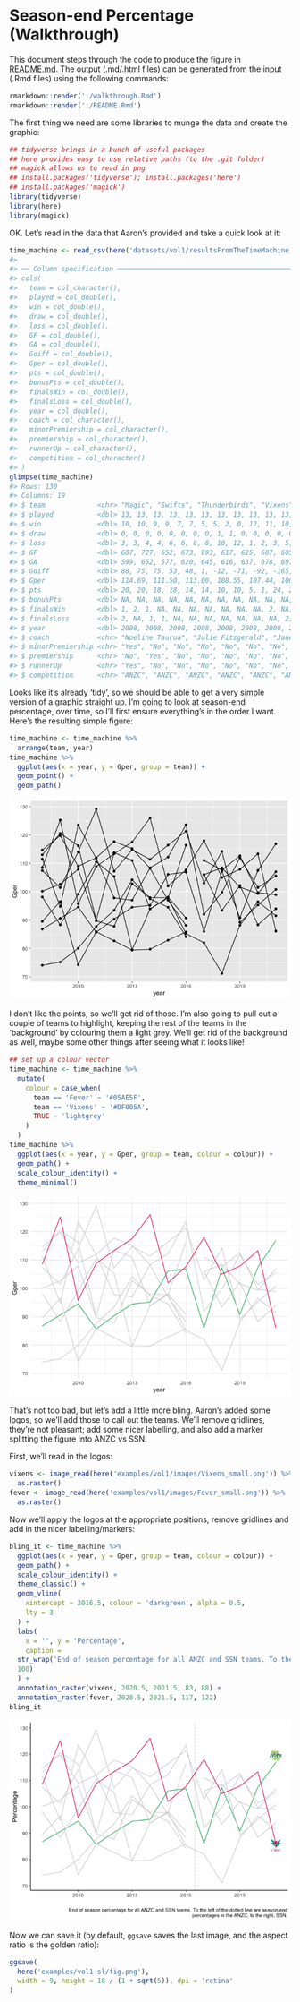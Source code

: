 
<!-- README.md is generated from README.Rmd. Please edit that file -->

# Season-end Percentage (Walkthrough)

This document steps through the code to produce the figure in
[README.md](./README.md). The output (.md/.html files) can be generated
from the input (.Rmd files) using the following commands:

``` r
rmarkdown::render('./walkthrough.Rmd')
rmarkdown::render('./README.Rmd')
```

The first thing we need are some libraries to munge the data and create
the graphic:

``` r
## tidyverse brings in a bunch of useful packages
## here provides easy to use relative paths (to the .git folder)
## magick allows us to read in png
## install.packages('tidyverse'); install.packages('here')
## install.packages('magick')
library(tidyverse)
library(here)
library(magick)
```

OK. Let’s read in the data that Aaron’s provided and take a quick look
at it:

``` r
time_machine <- read_csv(here('datasets/vol1/resultsFromTheTimeMachine.csv'))
#> 
#> ── Column specification ────────────────────────────────────────────────────────────────
#> cols(
#>   team = col_character(),
#>   played = col_double(),
#>   win = col_double(),
#>   draw = col_double(),
#>   loss = col_double(),
#>   GF = col_double(),
#>   GA = col_double(),
#>   Gdiff = col_double(),
#>   Gper = col_double(),
#>   pts = col_double(),
#>   bonusPts = col_double(),
#>   finalsWin = col_double(),
#>   finalsLoss = col_double(),
#>   year = col_double(),
#>   coach = col_character(),
#>   minorPremiership = col_character(),
#>   premiership = col_character(),
#>   runnerUp = col_character(),
#>   competition = col_character()
#> )
glimpse(time_machine)
#> Rows: 130
#> Columns: 19
#> $ team             <chr> "Magic", "Swifts", "Thunderbirds", "Vixens", "Firebir…
#> $ played           <dbl> 13, 13, 13, 13, 13, 13, 13, 13, 13, 13, 13, 13, 13, 1…
#> $ win              <dbl> 10, 10, 9, 9, 7, 7, 5, 5, 2, 0, 12, 11, 10, 8, 8, 5, …
#> $ draw             <dbl> 0, 0, 0, 0, 0, 0, 0, 0, 1, 1, 0, 0, 0, 0, 0, 0, 0, 0,…
#> $ loss             <dbl> 3, 3, 4, 4, 6, 6, 8, 8, 10, 12, 1, 2, 3, 5, 5, 8, 8, …
#> $ GF               <dbl> 687, 727, 652, 673, 693, 617, 625, 607, 605, 471, 769…
#> $ GA               <dbl> 599, 652, 577, 620, 645, 616, 637, 678, 697, 636, 614…
#> $ Gdiff            <dbl> 88, 75, 75, 53, 48, 1, -12, -71, -92, -165, 155, 111,…
#> $ Gper             <dbl> 114.69, 111.50, 113.00, 108.55, 107.44, 100.16, 98.12…
#> $ pts              <dbl> 20, 20, 18, 18, 14, 14, 10, 10, 5, 1, 24, 22, 20, 16,…
#> $ bonusPts         <dbl> NA, NA, NA, NA, NA, NA, NA, NA, NA, NA, NA, NA, NA, N…
#> $ finalsWin        <dbl> 1, 2, 1, NA, NA, NA, NA, NA, NA, NA, 2, NA, 2, 1, NA,…
#> $ finalsLoss       <dbl> 2, NA, 1, 1, NA, NA, NA, NA, NA, NA, NA, 2, 1, NA, NA…
#> $ year             <dbl> 2008, 2008, 2008, 2008, 2008, 2008, 2008, 2008, 2008,…
#> $ coach            <chr> "Noeline Taurua", "Julie Fitzgerald", "Jane Woodlands…
#> $ minorPremiership <chr> "Yes", "No", "No", "No", "No", "No", "No", "No", "No"…
#> $ premiership      <chr> "No", "Yes", "No", "No", "No", "No", "No", "No", "No"…
#> $ runnerUp         <chr> "Yes", "No", "No", "No", "No", "No", "No", "No", "No"…
#> $ competition      <chr> "ANZC", "ANZC", "ANZC", "ANZC", "ANZC", "ANZC", "ANZC…
```

Looks like it’s already ‘tidy’, so we should be able to get a very
simple version of a graphic straight up. I’m going to look at season-end
percentage, over time, so I’ll first ensure everything’s in the order I
want. Here’s the resulting simple figure:

``` r
time_machine <- time_machine %>%
  arrange(team, year)
time_machine %>%
  ggplot(aes(x = year, y = Gper, group = team)) +
  geom_point() +
  geom_path()
```

![](walkthrough_files/figure-gfm/simple-figure-1.png)<!-- -->

I don’t like the points, so we’ll get rid of those. I’m also going to
pull out a couple of teams to highlight, keeping the rest of the teams
in the ‘background’ by colouring them a light grey. We’ll get rid of the
background as well, maybe some other things after seeing what it looks
like!

``` r
## set up a colour vector
time_machine <- time_machine %>%
  mutate(
    colour = case_when(
      team == 'Fever' ~ '#05AE5F',
      team == 'Vixens' ~ '#DF005A',
      TRUE ~ 'lightgrey'
    )
  )
time_machine %>%
  ggplot(aes(x = year, y = Gper, group = team, colour = colour)) +
  geom_path() +
  scale_colour_identity() +
  theme_minimal()
```

![](walkthrough_files/figure-gfm/highlight-teams-1.png)<!-- -->

That’s not too bad, but let’s add a little more bling. Aaron’s added
some logos, so we’ll add those to call out the teams. We’ll remove
gridlines, they’re not pleasant; add some nicer labelling, and also add
a marker splitting the figure into ANZC vs SSN.

First, we’ll read in the logos:

``` r
vixens <- image_read(here('examples/vol1/images/Vixens_small.png')) %>%
  as.raster()
fever <- image_read(here('examples/vol1/images/Fever_small.png')) %>%
  as.raster()
```

Now we’ll apply the logos at the appropriate positions, remove gridlines
and add in the nicer labelling/markers:

``` r
bling_it <- time_machine %>%
  ggplot(aes(x = year, y = Gper, group = team, colour = colour)) +
  geom_path() +
  scale_colour_identity() +
  theme_classic() +
  geom_vline(
    xintercept = 2016.5, colour = 'darkgreen', alpha = 0.5,
    lty = 3
  ) +
  labs(
    x = '', y = 'Percentage',
    caption =
  str_wrap('End of season percentage for all ANZC and SSN teams. To the left of the dotted line are season end percentages in the ANZC, to the right, SSN.',
  100)
  ) +
  annotation_raster(vixens, 2020.5, 2021.5, 83, 88) +
  annotation_raster(fever, 2020.5, 2021.5, 117, 122)
bling_it
```

![](walkthrough_files/figure-gfm/bling-it-up-1.png)<!-- -->

Now we can save it (by default, `ggsave` saves the last image, and the
aspect ratio is the golden ratio):

``` r
ggsave(
  here('examples/vol1-sl/fig.png'),
  width = 9, height = 18 / (1 + sqrt(5)), dpi = 'retina'
)
```
